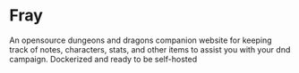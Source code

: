 # Fray
An opensource dungeons and dragons companion website for keeping track of notes, characters, stats, and other items to assist you with your dnd campaign. Dockerized and ready to be self-hosted
